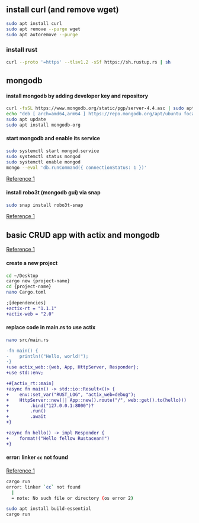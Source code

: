 ## install curl (and remove wget)
```bash
sudo apt install curl
sudo apt remove --purge wget
sudo apt autoremove --purge
```

### install rust
```bash
curl --proto '=https' --tlsv1.2 -sSf https://sh.rustup.rs | sh
```

## mongodb

#### install mongodb by adding developer key and repository
```bash
curl -fsSL https://www.mongodb.org/static/pgp/server-4.4.asc | sudo apt-key add -
echo "deb [ arch=amd64,arm64 ] https://repo.mongodb.org/apt/ubuntu focal/mongodb-org/4.4 multiverse" | sudo tee /etc/apt/sources.list.d/mongodb-org-4.4.list
sudo apt update
sudo apt install mongodb-org
```

#### start mongodb and enable its service
```bash
sudo systemctl start mongod.service
sudo systemctl status mongod
sudo systemctl enable mongod
mongo --eval 'db.runCommand({ connectionStatus: 1 })'
```
[Reference 1](https://www.digitalocean.com/community/tutorials/how-to-install-mongodb-on-ubuntu-20-04)

#### install robo3t (mongodb gui) via snap
```bash
sudo snap install robo3t-snap
```
[Reference 1](https://askubuntu.com/questions/739297/how-to-install-robomongo-on-ubuntu)

## basic CRUD app with actix and mongodb
[Reference 1](https://dev.to/jbarszczewski/rust-actix-cosmosdb-mongodb-tutorial-api-17i5)

#### create a new project
```bash
cd ~/Desktop
cargo new {project-name}
cd {project-name}
nano Cargo.toml
```
```diff
;[dependencies]
+actix-rt = "1.1.1"
+actix-web = "2.0"
```

#### replace code in main.rs to use actix
```bash
nano src/main.rs
```
```diff
-fn main() {
-    println!("Hello, world!");
-}
+use actix_web::{web, App, HttpServer, Responder};
+use std::env;

+#[actix_rt::main]
+async fn main() -> std::io::Result<()> {
+    env::set_var("RUST_LOG", "actix_web=debug");
+    HttpServer::new(|| App::new().route("/", web::get().to(hello)))
+        .bind("127.0.0.1:8000")?
+        .run()
+        .await
+}

+async fn hello() -> impl Responder {
+    format!("Hello fellow Rustacean!")
+}
```

#### error: linker `cc` not found
[Reference 1](https://ostechnix.com/how-to-fix-rust-error-linker-cc-not-found-on-linux/)
```bash
cargo run
error: linker `cc` not found
  |
  = note: No such file or directory (os error 2)
```
```bash
sudo apt install build-essential
cargo run
```
